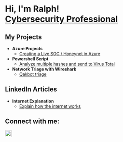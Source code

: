 <h1>Hi, I'm Ralph! <br/><a href="https://github.com/ralphbailey"></a> <a href="https://www.linkedin.com/in/ralph-bailey/">Cybersecurity Professional</a></h1>

<h2>My Projects</h2>

- <b> Azure Projects</b>
  - [Creating a Live SOC / Honeynet in Azure](https://github.com/ralphbailey/Azure-SOC)
- <b> Powershell Script</b>
  - [Analyze multiple hashes and send to Virus Total](https://github.com/ralphbailey/Powershell-hashes)
 - <b> Network Triage with Wireshark</b>
   - [Qakbot triage](https://github.com/ralphbailey/Qakbot-triage)

<h2>LinkedIn Articles</h2>

- <b>Internet Explanation</b>
  - [Explain how the internet works](https://www.linkedin.com/pulse/explain-how-internet-works-ralph-bailey-s9fqe%3FtrackingId=BPin%252FIa3SSKMQS1h4QRJ2A%253D%253D/?trackingId=BPin%2FIa3SSKMQS1h4QRJ2A%3D%3D)


<h2>Connect with me:</h2>

[<img align="left" alt="RalphBailey | LinkedIn" width="22px" src="https://cdn.jsdelivr.net/npm/simple-icons@v3/icons/linkedin.svg" />][linkedin]

[linkedin]: https://linkedin.com/in/ralph-bailey

